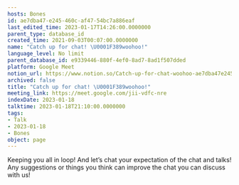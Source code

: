 ```yaml
---
hosts: Bones
id: ae7dba47-e245-460c-af47-54bc7a886eaf
last_edited_time: 2023-01-17T14:26:00.0000000
parent_type: database_id
created_time: 2021-09-03T00:07:00.0000000
name: "Catch up for chat! \U0001F389woohoo!"
language_level: No limit
parent_database_id: e9339446-880f-4ef0-8ad7-8ad1f507dded
platform: Google Meet
notion_url: https://www.notion.so/Catch-up-for-chat-woohoo-ae7dba47e245460caf4754bc7a886eaf
archived: false
title: "Catch up for chat! \U0001F389woohoo!"
meeting_link: https://meet.google.com/jii-vdfc-nre
indexDate: 2023-01-18
talktime: 2023-01-18T21:10:00.0000000
tags:
- Talk
- 2023-01-18
- Bones
object: page
---
```


Keeping you all in loop! And let’s chat your expectation of the chat and talks!
Any suggestions or things you think can improve the chat you can discuss with us!





